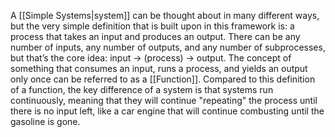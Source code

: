 A [[Simple Systems|system]] can be thought about in many different ways, but the very simple definition that is built upon in this framework is: a process that takes an input and produces an output. There can be any number of inputs, any number of outputs, and any number of subprocesses, but that’s the core idea: input -> (process) -> output. The concept of something that consumes an input, runs a process, and yields an output only once can be referred to as a [[Function]]. Compared to this definition of a function, the key difference of a system is that systems run continuously, meaning that they will continue "repeating" the process until there is no input left, like a car engine that will continue combusting until the gasoline is gone.